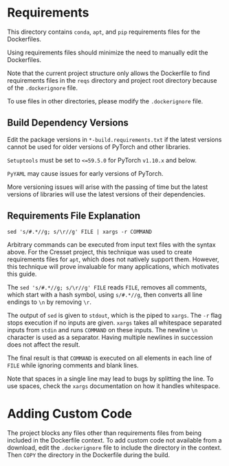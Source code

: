 # Requirements

This directory contains `conda`, `apt`, and `pip` 
requirements files for the Dockerfiles.

Using requirements files should minimize 
the need to manually edit the Dockerfiles.

Note that the current project structure only allows the Dockerfile to find
requirements files in the `reqs` directory and project root directory because of the `.dockerignore` file.

To use files in other directories, 
please modify the `.dockerignore` file.

## Build Dependency Versions

Edit the package versions in `*-build.requirements.txt` if the latest versions cannot be used for older versions of PyTorch and other libraries.

`Setuptools` must be set to `<=59.5.0` for PyTorch `v1.10.x` and below.

`PyYAML` may cause issues for early versions of PyTorch.

More versioning issues will arise with the passing of time but the latest versions of libraries will use the latest versions of their dependencies.


## Requirements File Explanation

```
sed 's/#.*//g; s/\r//g' FILE | xargs -r COMMAND
```

Arbitrary commands can be executed from input text files with the syntax above.
For the Cresset project, this technique was used to create requirements files 
for `apt`, which does not natively support them. 
However, this technique will prove invaluable for many applications, 
which motivates this guide.

The `sed 's/#.*//g; s/\r//g' FILE` reads `FILE`, 
removes all comments, which start with a hash symbol, using `s/#.*//g`,
then converts all line endings to `\n` by removing `\r`.

The output of `sed` is given to `stdout`, which is the piped to `xargs`.
The `-r` flag stops execution if no inputs are given.
`xargs` takes all whitespace separated inputs from `stdin` and
runs `COMMAND` on these inputs. 
The newline `\n` character is used as a separator. 
Having multiple newlines in succession does not affect the result. 

The final result is that `COMMAND` is executed on all elements in 
each line of `FILE` while ignoring comments and blank lines.

Note that spaces in a single line may lead to bugs by splitting the line.
To use spaces, check the `xargs` documentation on how it handles whitespace.

# Adding Custom Code

The project blocks any files other than requirements files from being included in the Dockerfile context.
To add custom code not available from a download, edit the `.dockerignore` file to include the directory in the context.
Then `COPY` the directory in the Dockerfile during the build.

